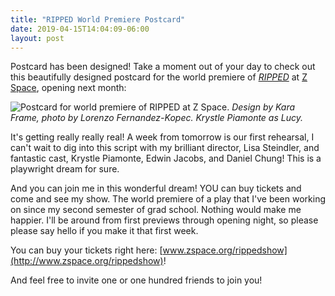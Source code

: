 ```yaml
---
title: "RIPPED World Premiere Postcard"
date: 2019-04-15T14:04:09-06:00
layout: post
---
```


Postcard has been designed! Take a moment out of your day to check out this beautifully designed postcard for the world premiere of [*RIPPED*](https://newplayexchange.org/plays/70552/ripped) at [Z Space](http://www.zspace.org/), opening next month:

![Postcard for world premiere of *RIPPED* at Z Space.](/images/Ripped_zspace_Postcard_5x7.jpeg) *Design by Kara Frame, photo by Lorenzo Fernandez-Kopec. Krystle Piamonte as Lucy.*

It's getting really really real! A week from tomorrow is our first rehearsal, I can't wait to dig into this script with my brilliant director, Lisa Steindler, and fantastic cast, Krystle Piamonte, Edwin Jacobs, and Daniel Chung! This is a playwright dream for sure.

And you can join me in this wonderful dream! YOU can buy tickets and come and see my show. The world premiere of a play that I've been working on since my second semester of grad school. Nothing would make me happier. I'll be around from first previews through opening night, so please please say hello if you make it that first week.

You can buy your tickets right here: [www.zspace.org/rippedshow](http://www.zspace.org/rippedshow)!

And feel free to invite one or one hundred friends to join you!
